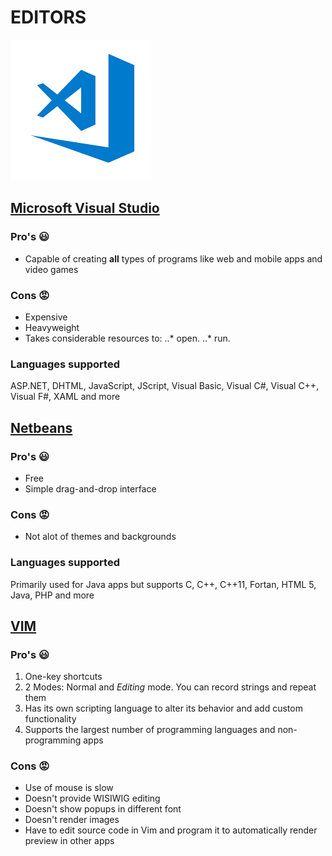 # EDITORS 

![alt text](img/index.png "Microsoft Visual Studio logo")
## [Microsoft Visual Studio](https://visualstudio.microsoft.com/)

### Pro's :smiley:
* Capable of creating **all** types of programs like web and mobile apps and video games

### Cons :rage:
* Expensive
* Heavyweight 
* Takes considerable resources to: 
..* open. 
..* run.

### Languages supported
ASP.NET, DHTML, JavaScript, JScript, Visual Basic, Visual C#, Visual C++, Visual F#, XAML and more


## [Netbeans](https://netbeans.org/)
### Pro's :smiley:
* Free
* Simple drag-and-drop interface
### Cons :rage:
* Not alot of themes and backgrounds

### Languages supported
Primarily used for Java apps but supports C, C++, C++11, Fortan, HTML 5, Java, PHP and more

## [VIM](https://www.vim.org/)
### Pro's :smiley:
1. One-key shortcuts
2. 2 Modes: Normal and *Editing* mode. You can record strings and repeat them
3. Has its own scripting language to alter its behavior and add custom functionality
4. Supports the largest number of programming languages and non-programming apps

### Cons :rage:
* Use of mouse is slow
* Doesn't provide WISIWIG editing
* Doesn't show popups in different font
* Doesn't render images
* Have to edit source code in Vim and program it to automatically render preview in other apps

